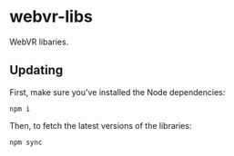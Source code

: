 # webvr-libs

WebVR libaries.


## Updating

First, make sure you've installed the Node dependencies:

    npm i

Then, to fetch the latest versions of the libraries:

    npm sync
